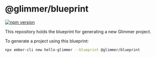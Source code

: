 # @glimmer/blueprint

[![npm version](https://badge.fury.io/js/%40glimmer%2Fblueprint.svg)](https://badge.fury.io/js/%40glimmer%2Fblueprint)

This repository holds the blueprint for generating a new Glimmer project.

To generate a project using this blueprint:

```bash
npx ember-cli new hello-glimmer --blueprint @glimmer/blueprint
```

